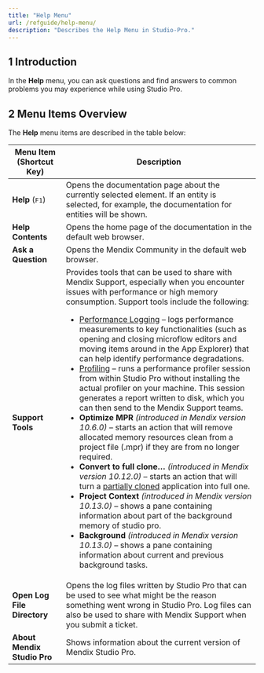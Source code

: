 ```yaml
---
title: "Help Menu"
url: /refguide/help-menu/
description: "Describes the Help Menu in Studio-Pro."
---
```


## 1 Introduction

In the **Help** menu, you can ask questions and find answers to common problems you may experience while using Studio Pro. 

## 2 Menu Items Overview

The **Help** menu items are described in the table below:

| Menu Item (Shortcut Key)    | Description                                                  |
| --------------------------- | ------------------------------------------------------------ |
| **Help** (<kbd>F1</kbd>)    | Opens the documentation page about the currently selected element. If an entity is selected, for example, the documentation for entities will be shown. |
| **Help Contents**           | Opens the home page of the documentation in the default web browser. |
| **Ask a Question**          | Opens the Mendix Community in the default web browser.       |
| **Support Tools**           | Provides tools that can be used to share with Mendix Support, especially when you encounter issues with performance or high memory consumption. Support tools include the following:<br> <ul><li>[Performance Logging](/refguide/performance-logging/) – logs performance measurements to key functionalities (such as opening and closing microflow editors and moving items around in the App Explorer) that can help identify performance degradations.</li> <li>[Profiling](/refguide/profiling/) – runs a performance profiler session from within Studio Pro without installing the actual profiler on your machine. This session generates a report written to disk, which you can then send to the Mendix Support teams. </li> <li>**Optimize MPR** *(introduced in Mendix version 10.6.0)* – starts an action that will remove allocated memory resources clean from a project file (.mpr) if they are from no longer required.</li><li>**Convert to full clone…** *(introduced in Mendix version 10.12.0)* – starts an action that will turn a [partially cloned](/refguide/clone-type/)  application into full one.</li><li>**Project Context** *(introduced in Mendix version 10.13.0)* – shows a pane containing information about part of the background memory of studio pro.</li><li>**Background** *(introduced in Mendix version 10.13.0)* – shows a pane containing information about current and previous background tasks.</li></ul> |
| **Open Log File Directory** | Opens the log files written by Studio Pro that can be used to see what might be the reason something went wrong in Studio Pro. Log files can also be used to share with Mendix Support when you submit a ticket. |
| **About Mendix Studio Pro** | Shows information about the current version of Mendix Studio Pro. |
